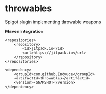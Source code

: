 # throwables
Spigot plugin implementing throwable weapons

**Maven Integration**
```
<repositories>
	<repository>
		<id>jitpack.io</id>
		<url>https://jitpack.io</url>
	</repository>
</repositories>
  
<dependency>
	<groupId>com.github.Indyuce</groupId>
	<artifactId>throwables</artifactId>
	<version>-SNAPSHOT</version>
</dependency>
```
